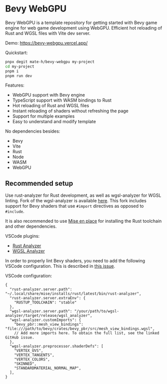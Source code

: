 # Bevy WebGPU

Bevy WebGPU is a template repository for getting started with Bevy game engine for web game development using WebGPU. Efficient hot reloading of Rust and WGSL files with Vite dev server.

Demo: https://bevy-webgpu.vercel.app/

Quickstart:

```bash
pnpx degit mate-h/bevy-webgpu my-project
cd my-project
pnpm i
pnpm run dev
```

Features:
- WebGPU support with Bevy engine
- TypeScript support with WASM bindings to Rust
- Hot reloading of Rust and WGSL files
- Instant reloading of shaders without refreshing the page
- Support for multiple examples
- Easy to understand and modify template

No dependencies besides:
- Bevy
- Vite
- Rust
- Node
- WASM
- WebGPU 

## Recommended setup

Use rust-analyzer for Rust development, as well as wgsl-analyzer for WGSL linting. Fork of the wgsl-analyzer is available [here](https://github.com/mate-h/wgsl-analyzer). This fork includes support for Bevy shaders that use `#import` directives as opposed to `#include`.

It is also recommended to use [Mise en place](https://mise.jdx.dev/getting-started.html) for installing the Rust toolchain and other dependencies.

VSCode plugins:
- [Rust Analyzer](https://marketplace.visualstudio.com/items?itemName=rust-lang.rust-analyzer)
- [WGSL Analyzer](https://marketplace.visualstudio.com/items?itemName=wgsl-analyzer.wgsl-analyzer)

In order to properly lint Bevy shaders, you need to add the following VSCode configuration.
This is described in [this issue](https://github.com/bevyengine/bevy/issues/5561).

VSCode configuration:
```jsonc
{
  "rust-analyzer.server.path": "~/.local/share/mise/installs/rust/latest/bin/rust-analyzer",
  "rust-analyzer.server.extraEnv": {
    "RUSTUP_TOOLCHAIN": "stable"
  },
  "wgsl-analyzer.server.path": "/your/path/to/wgsl-analyzer/target/release/wgsl_analyzer",
  "wgsl-analyzer.customImports": {
    "bevy_pbr::mesh_view_bindings": "file:///path/to/bevy/crates/bevy_pbr/src/mesh_view_bindings.wgsl",
    // Add more imports here. To obtain the full list, see the linked GitHub issue.
  },
  "wgsl-analyzer.preprocessor.shaderDefs": [
    "VERTEX_UVS",
    "VERTEX_TANGENTS",
    "VERTEX_COLORS",
    "SKINNED",
    "STANDARDMATERIAL_NORMAL_MAP",
  ],
}
```